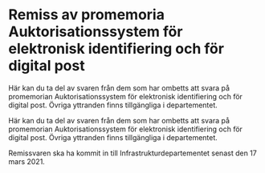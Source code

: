 # Remiss av promemoria Auktorisationssystem för elektronisk identifiering och för digital post

Här kan du ta del av svaren från dem som har ombetts att svara på promemorian Auktorisationssystem för elektronisk identifiering och för digital post. Övriga yttranden finns tillgängliga i departementet.

Här kan du ta del av svaren från dem som har ombetts att svara på promemorian Auktorisationssystem för elektronisk identifiering och för digital post. Övriga yttranden finns tillgängliga i departementet.

Remissvaren ska ha kommit in till Infrastrukturdepartementet senast den 17 mars 2021.
